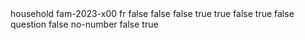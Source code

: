 <!-- MENAGES CAWI - A MODIFIER :         Campagne, CommentQuestion ---->

<ENOParameters>
   <Parameters>
      <Context>household</Context>
      <Campagne>fam-2023-x00</Campagne>                                  <!-- nom de la campagne ---->
      <Languages>
         <Language>fr</Language>
      </Languages>
      <BeginQuestion>
         <Identification>false</Identification>                          <!-- ajout de la zone commentaires en début de questionnaire :FALSE pour ménages ---->
      </BeginQuestion>
      <EndQuestion>
         <ResponseTimeQuestion>false</ResponseTimeQuestion>            <!-- ajout du temps de remplissage en fin de questionnaire : FALSE pour ménages ---->
         <CommentQuestion>false</CommentQuestion>                      <!-- ajout de la zone commentaires en fin de questionnaire : true ou false, voir le concepteur---->
      </EndQuestion>
      <lunatic-xml-parameters>
	     <Control>true</Control>                                   <!-- activation des controles ---->
         <Tooltip>true</Tooltip>                                   <!-- activation des infobulles ---->
         <FilterDescription>false</FilterDescription>               <!-- besoin Generic ---->
         <AddFilterResult>true</AddFilterResult>                    <!-- ajout des variables VAR_FILTER_RESULT pour permettre de savoir quelles variables ont été affichées à l'enquêté---->
		 <MissingVar>false</MissingVar>                              <!-- ajout des variables VAR_MISSING pour enregistrer le NSP/REFUS---->
         <Pagination>question</Pagination>                         <!-- Pagination : une question par page ---->
		 <UnusedVars>false</UnusedVars>								<!-- Conservation des seules variables utilisées en collecte : FALSE toujours ----> 
      </lunatic-xml-parameters>
      <Numerotation>
         <QuestNum>no-number</QuestNum>							<!-- Numérotation des questions : continu (all), par séquence (module), aucune (no-number) ---->
         <SeqNum>false</SeqNum>						         	<!-- Numérotation des séquences ---->
         <PreQuestSymbol>true</PreQuestSymbol>					<!-- Symbole avant les questions ---->
      </Numerotation>
   </Parameters>
</ENOParameters>
